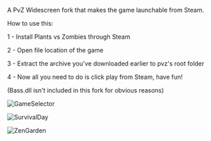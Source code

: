 A PvZ Widescreen fork that makes the game launchable from Steam.

How to use this:

1 - Install Plants vs Zombies through Steam

2 - Open file location of the game

3 - Extract the archive you've downloaded earlier to pvz's root folder 

4 - Now all you need to do is click play from Steam, have fun!

(Bass.dll isn't included in this fork for obvious reasons)

![GameSelector](/screenshots/GameSelector.png)

![SurvivalDay](/screenshots/SurvivalDay.png)

![ZenGarden](/screenshots/ZenGarden.png)

